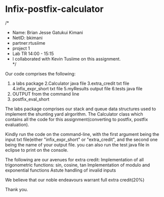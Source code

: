 # Infix-postfix-calculator

/* 
 * Name: Brian Jesse Gatukui Kimani
 * NetID: bkimani 
 * partner:rtusiime 
 * project 1
 * Lab TR 14:00 - 15:15 
 * I collaborated with Kevin Tusiime on this assignment.		
 */

Our code comprises the following: 
1. a labs package
2.Calculator java file
3.extra_credit txt file
4.infix_expr_short txt file
5.myResults output file
6.tests java file
7. OUTPUT from the command line
8. postfix_eval_short

The labs package comprises our stack and queue data structures used to implement the shunting yard alrgorithm.
The Calculator class which contains all the code for this assignment(converting to 
postfix, postfix evaluation).

Kindly run the code on the command-line, with the first argument being the input txt 
file(either "infix_expr_short" or "extra_credit",
and the second one being the name of your output file.
you can also run the test java file in eclipse to print on the console.

The following are our avenues for extra credit:
Implementation of all trigonometric functions: sin, cosine, tan
Implementation of modulo and exponential functions
Astute handling of invalid inputs

We believe that our noble endeavours warrant full extra credit(20%)

Thank you.
